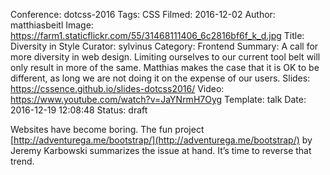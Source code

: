 Conference: dotcss-2016
Tags: CSS
Filmed: 2016-12-02
Author: matthiasbeitl
Image: https://farm1.staticflickr.com/55/31468111406_6c2816bf6f_k_d.jpg
Title: Diversity in Style
Curator: sylvinus
Category: Frontend
Summary: A call for more diversity in web design. Limiting ourselves to our current tool belt will only result in more of the same. Matthias makes the case that it is OK to be different, as long we are not doing it on the expense of our users.
Slides: https://cssence.github.io/slides-dotcss2016/
Video: https://www.youtube.com/watch?v=JaYNrmH7Oyg
Template: talk
Date: 2016-12-19 12:08:48
Status: draft

Websites have become boring. The fun project [http://adventurega.me/bootstrap/](http://adventurega.me/bootstrap/) by Jeremy Karbowski summarizes the issue at hand. It’s time to reverse that trend.
